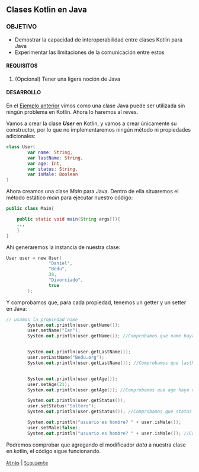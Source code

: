 ## Clases Kotlin en Java

### OBJETIVO

- Demostrar la capacidad de interoperabilidad entre clases Kotlin para Java
- Experimentar las limitaciones de la comunicación entre estos

#### REQUISITOS

1. (Opcional) Tener una ligera noción de Java

#### DESARROLLO

En el [Ejemplo anterior](../Ejemplo-01) vimos como una clase Java puede ser utilizada sin ningún problema en Kotlin. Ahora lo haremos al reves.

Vamos a crear la clase ***User*** en Kotlin, y vamos a crear únicamente su constructor, por lo que no implementaremos ningún método ni propiedades adicionales:

```kotlin
class User(
        var name: String,
        var lastName: String,
        var age: Int,
        var status: String,
        var isMale: Boolean
)
```

Ahora creamos una clase *Main* para Java. Dentro de ella situaremos el método estático *main* para ejecutar nuestro código:

```java
public class Main{

    public static void main(String args[]){
    ...
    }
}
```
Ahí generaremos la instancia de nuestra clase:

```kotlin
User user = new User(
                "Daniel",
                "Bedu",
                38,
                "Divorciado",
                true
        );
```

Y comprobamos que, para cada propiedad, tenemos un getter y un setter en Java:

```kotlin
// usamos la propiedad name
        System.out.println(user.getName());
        user.setName("Ian");
        System.out.println(user.getName()); //Comprobamos que name haya cambiado


        System.out.println(user.getLastName());
        user.setLastName("Bedu.org");
        System.out.println(user.getLastName()); //Comprobamos que lastName haya cambiado


        System.out.println(user.getAge());
        user.setAge(21);
        System.out.println(user.getAge()); //Comprobamos que age haya cambiado

        System.out.println(user.getStatus());
        user.setStatus("Soltero");
        System.out.println(user.getStatus()); //Comprobamos que status haya cambiado

        System.out.println("usuario es hombre? " + user.isMale());
        user.setMale(false);
        System.out.println("usuario es hombre? " + user.isMale()); //Comprobamos que status haya cambiado
```

Podremos comprobar que agregando el modificador *data* a nuestra clase en kotlin, el código sigue funcionando.


[`Atrás`](../Reto-01) | [`Siguiente`](../Ejemplo-03)
